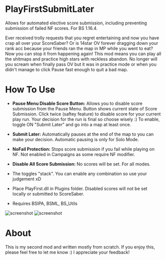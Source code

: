 # PlayFirstSubmitLater
Allows for automated elective score submission, including preventing submission of failed NF scores. For BS 1.16.4.

Ever received trolly requests that you regret entertaining and now you have crap all over your ScoreSaber? Or is 14star OV forever dragging down your rank acc because your friends ran the map in MP while you went to eat? Now you can stop it from happening again! 
This mod means you can play all the shitmaps and practice high stars with reckless abandon. No longer will you scream when finally pass OV but it was in practice mode or when you didn't manage to click Pause fast enough to quit a bad map.

# How To Use
- **Pause Menu Disable Score Button:** Allows you to disable score submission from the Pause Menu. Button shows current state of Score Submission. Click twice (saftey feature) to disable score for your current play run. Your decision for the run is final so choose wisely :) To enable, toggle ON "Submit Later" and go into a map at least once.

- **Submit Later:** Automatically pauses at the end of the map to you can make your decision. Automatic pausing is only for Solo Mode.
- **NoFail Protection:** Stops score submission if you fail while playing on NF. Not enabled in Campaigns as some require NF modifier.
- **Disable All Score Submission:** No scores will be set. For all modes.

- The toggles "stack". You can enable any combination so use your judgement xD
- Place PlayFirst.dll in Plugins folder. Disabled scores will not be set locally or submitted to ScoreSaber.
- Requires BSIPA, BSML, BS_Utils

![screenshot](https://github.com/zeph-yr/PlayFirstSubmitLater/blob/main/menu_1.png)
![screenshot](https://github.com/zeph-yr/PlayFirstSubmitLater/blob/main/menu_2a.png)

# About
This is my second mod and written mostly from scratch. If you enjoy this, please feel free to let me know :) I appreciate your feedback!
